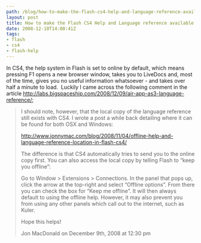 ```yaml
---
path: /blog/how-to-make-the-flash-cs4-help-and-language-reference-available-offline/
layout: post
title: How to make the Flash CS4 Help and Language reference available offline.
date: 2008-12-10T14:00:41Z
tags:
- flash
- cs4
- flash-help
---
```


In CS4, the help system in Flash is set to online by default, which means pressing F1 opens a new browser window, takes you to LiveDocs and, most of the time, gives you no useful information whatsoever - and takes over half a minute to load.  Luckily I came across the following comment in the article <a href="http://labs.bigspaceship.com/2008/12/09/air-app-as3-language-reference/">http://labs.bigspaceship.com/2008/12/09/air-app-as3-language-reference/</a>;
<blockquote>I should note, however, that the local copy of the language reference still exists with CS4. I wrote a post a while back detailing where it can be found for both OSX and Windows:

<a href="http://www.jonnymac.com/blog/2008/11/04/offline-help-and-language-reference-location-in-flash-cs4/" target="_blank">http://www.jonnymac.com/blog/2008/11/04/offline-help-and-language-reference-location-in-flash-cs4/</a>

The difference is that CS4 automatically tries to send you to the online copy first. You can also access the local copy by telling Flash to “keep you offline”:

Go to Window &gt; Extensions &gt; Connections. In the panel that pops up, click the arrow at the top-right and select “Offline options”. From there you can check the box for “Keep me offline”. It will then always default to using the offline help. However, it may also prevent you from using any other panels which call out to the internet, such as Kuler.

Hope this helps!

Jon MacDonald on December 9th, 2008 at 12:30 pm</blockquote>